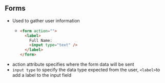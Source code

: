 ## Forms

* Used to gather user information
    * ``` html
      <form action="">
        <label>
          Full Name:
          <input type="text" />
        </label>
      </form>
      ```
* action attribute specifies where the form data will be sent
* `input type` to specify the data type expected from the user, `<label>`to add a label to the input field

